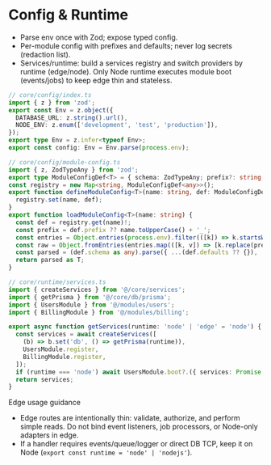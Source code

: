 # Config & Runtime

- Parse env once with Zod; expose typed config.
- Per-module config with prefixes and defaults; never log secrets (redaction list).
- Services/runtime: build a services registry and switch providers by runtime (edge/node). Only Node runtime executes module boot (events/jobs) to keep edge thin and stateless.

```ts
// core/config/index.ts
import { z } from 'zod';
export const Env = z.object({
  DATABASE_URL: z.string().url(),
  NODE_ENV: z.enum(['development', 'test', 'production']),
});
export type Env = z.infer<typeof Env>;
export const config: Env = Env.parse(process.env);
```

```ts
// core/config/module-config.ts
import { z, ZodTypeAny } from 'zod';
export type ModuleConfigDef<T> = { schema: ZodTypeAny; prefix?: string; defaults?: Partial<T> };
const registry = new Map<string, ModuleConfigDef<any>>();
export function defineModuleConfig<T>(name: string, def: ModuleConfigDef<T>) {
  registry.set(name, def);
}
export function loadModuleConfig<T>(name: string) {
  const def = registry.get(name)!;
  const prefix = def.prefix ?? name.toUpperCase() + '_';
  const entries = Object.entries(process.env).filter(([k]) => k.startsWith(prefix));
  const raw = Object.fromEntries(entries.map(([k, v]) => [k.replace(prefix, ''), v]));
  const parsed = (def.schema as any).parse({ ...(def.defaults ?? {}), ...raw });
  return parsed as T;
}
```

```ts
// core/runtime/services.ts
import { createServices } from '@/core/services';
import { getPrisma } from '@/core/db/prisma';
import { UsersModule } from '@/modules/users';
import { BillingModule } from '@/modules/billing';

export async function getServices(runtime: 'node' | 'edge' = 'node') {
  const services = await createServices([
    (b) => b.set('db', () => getPrisma(runtime)),
    UsersModule.register,
    BillingModule.register,
  ]);
  if (runtime === 'node') await UsersModule.boot?.({ services: Promise.resolve(services) });
  return services;
}
```

Edge usage guidance

- Edge routes are intentionally thin: validate, authorize, and perform simple reads. Do not bind event listeners, job processors, or Node-only adapters in edge.
- If a handler requires events/queue/logger or direct DB TCP, keep it on Node (`export const runtime = 'node' | 'nodejs'`).
